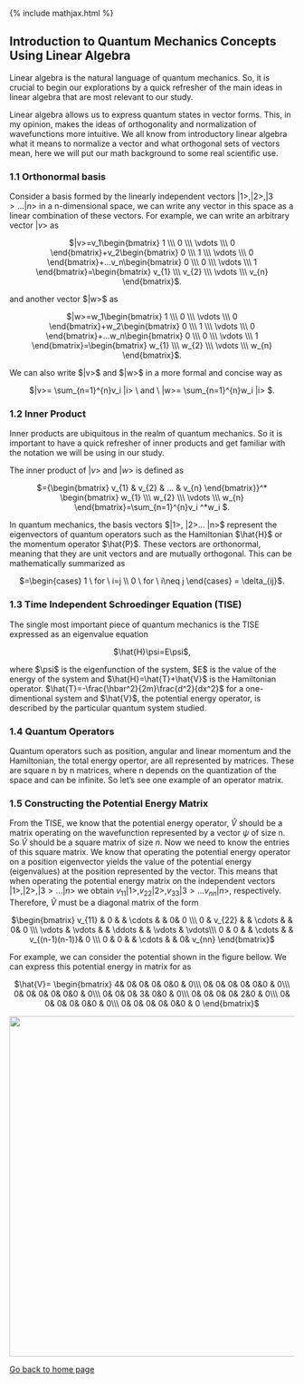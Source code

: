 {% include mathjax.html %}


## Introduction to Quantum Mechanics Concepts Using Linear Algebra
Linear algebra is the natural language of quantum mechanics. So, it is crucial to begin our explorations by a quick refresher of the main ideas in linear algebra that are most relevant to our study.

Linear algebra allows us to express quantum states in vector forms. This, in my opinion, makes the ideas of orthogonality and normalization of wavefunctions more intuitive. We all know from introductory linear algebra what it means to normalize a vector and what orthogonal sets of vectors mean, here we will put our math background to some real scientific use.

### 1.1 Orthonormal basis
Consider a basis formed by the linearly independent vectors $|1>, |2>, |3>...|n>$ in a n-dimensional space, we can write any vector in this space as a linear combination of these vectors.
For example, we can write an arbitrary vector $|v>$ as 

<p align="center"> $|v>=v_1\begin{bmatrix} 1 \\\ 0 \\\ \vdots \\\ 0 \end{bmatrix}+v_2\begin{bmatrix} 0 \\\ 1 \\\ \vdots \\\ 0 \end{bmatrix}+...v_n\begin{bmatrix} 0 \\\ 0 \\\ \vdots \\\ 1 \end{bmatrix}=\begin{bmatrix} v_{1} \\\ v_{2} \\\ \vdots \\\ v_{n} \end{bmatrix}$. </p>
and another vector $|w>$ as

<p align="center"> $|w>=w_1\begin{bmatrix} 1 \\\ 0 \\\ \vdots \\\ 0 \end{bmatrix}+w_2\begin{bmatrix} 0 \\\ 1 \\\ \vdots \\\ 0 \end{bmatrix}+...w_n\begin{bmatrix} 0 \\\ 0 \\\ \vdots \\\ 1 \end{bmatrix}=\begin{bmatrix} w_{1} \\\ w_{2} \\\ \vdots \\\ w_{n} \end{bmatrix}$. </p>
We can also write $|v>$ and $|w>$ in a more formal and concise way as
 <p align="center">$|v>= \sum_{n=1}^{n}v_i |i> \ and \ |w>= \sum_{n=1}^{n}w_i |i> $. </p>

### 1.2 Inner Product
Inner products are ubiquitous in the realm of quantum mechanics. So it is important to have a quick refresher of inner products and get familiar with the notation we will be using in our study.

The inner product of $|v>$ and $|w>$ is defined as
<p align="center"> $<v,w>={\begin{bmatrix} v_{1} & v_{2} & ... & v_{n} \end{bmatrix}}^* \begin{bmatrix} w_{1} \\\ w_{2} \\\ \vdots \\\ w_{n} \end{bmatrix}=\sum_{n=1}^{n}v_i ^*w_i $.</p>
In quantum mechanics, the basis vectors $|1>, |2>... |n>$ represent the eigenvectors of quantum operators such as the Hamiltonian $\hat{H}$ or the momentum operator $\hat{P}$. These vectors are orthonormal, meaning that they are unit vectors and are mutually orthogonal. This can be mathematically summarized as
<p align="center"> $<i,j>=\begin{cases} 1 \ for \ i=j \\ 0 \ for \ i\neq j \end{cases} = \delta_{ij}$. </p>

### 1.3 Time Independent Schroedinger Equation (TISE)
The single most important piece of quantum mechanics is the TISE expressed as an eigenvalue equation

<p align="center"> $\hat{H}\psi=E\psi$, </p>
where $\psi$ is the eigenfunction of the system, $E$ is the value of the energy of the system and $\hat{H}=\hat{T}+\hat{V}$ is the Hamiltonian operator. $\hat{T}=-\frac{\hbar^2}{2m}\frac{d^2}{dx^2}$ for a one-dimentional system and $\hat{V}$, the potential energy operator, is described by the particular quantum system studied.

### 1.4 Quantum Operators
Quantum operators such as position, angular and linear momentum and the Hamiltonian, the total energy opertor, are all represented by matrices. These are square n by n matrices, where n depends on the quantization of the space and can be infinite.
So let’s see one example of an operator matrix.

### 1.5 Constructing the Potential Energy Matrix
From the TISE, we know that the potential energy operator, $\hat{V}$ should be a matrix operating on the wavefunction represented by a vector $\psi$ of size n. So $\hat{V}$ should be a square matrix of size $n$. Now we need to know the entries of this square matrix. We know that operating the potential energy operator on a position eigenvector yields the value of the potential energy (eigenvalues) at the position represented by the vector. This means that when operating the potential energy matrix on the independent vectors $|1>, |2>, |3>...|n>$ we obtain $v_{11}|1>, v_{22}|2>, v_{33}|3>...v_{nn}|n>$, respectively.
Therefore, $\hat{V}$ must be a diagonal matrix of the form

<p align="center"> $\begin{bmatrix}
 v_{11} & 0 & & \cdots & & 0&  0 \\\
 0 & v_{22} & & \cdots & & 0&  0 \\\
 \vdots &  \vdots &  & \ddots & & \vdots & \vdots\\\
 0 & 0 & & \cdots & & v_{(n-1)(n-1)}&  0 \\\
0 & 0 & & \cdots & & 0&  v_{nn}
\end{bmatrix}$ </p>

For example, we can consider the potential shown in the figure bellow. We can express this potential energy in matrix for as

<p align="center"> $\hat{V}= \begin{bmatrix}
4& 0& 0& 0& 0&0 & 0\\\
0& 0& 0& 0& 0&0 & 0\\\
0& 0& 0& 0& 0&0 & 0\\\
0& 0& 0& 3& 0&0 & 0\\\
0& 0& 0& 0& 2&0 & 0\\\
0& 0& 0& 0& 0&0 & 0\\\
0& 0& 0& 0& 0&0 & 0
\end{bmatrix}$ </p>

<p align="center"> <img src="https://user-images.githubusercontent.com/35305574/35784820-b0dd9018-09e9-11e8-8597-b341a167d9eb.jpg" width="600"> </p>

[Go back to home page](/README.md)
